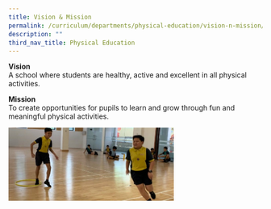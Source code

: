 ```yaml
---
title: Vision & Mission
permalink: /curriculum/departments/physical-education/vision-n-mission/
description: ""
third_nav_title: Physical Education
---
```

<p><strong>Vision</strong><br>A school where students are healthy, active and excellent in all physical activities.</p>
<p><strong>Mission</strong><br>To create opportunities for pupils to learn and grow through fun and meaningful physical activities.</p>
<img style="width: 65%;" src="/images/PE%20Dept%20Banner.jpg">